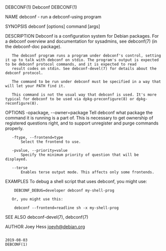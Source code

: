DEBCONF(1)                                                                                         Debconf                                                                                         DEBCONF(1)

NAME
       debconf - run a debconf-using program

SYNOPSIS
        debconf [options] command [args]

DESCRIPTION
       Debconf is a configuration system for Debian packages. For a debconf overview and documentation for sysadmins, see debconf(7) (in the debconf-doc package).

       The debconf program runs a program under debconf's control, setting it up to talk with debconf on stdio. The program's output is expected to be debconf protocol commands, and it is expected to read
       result codes on stdin. See debconf-devel(7) for details about the debconf protocol.

       The command to be run under debconf must be specified in a way that will let your PATH find it.

       This command is not the usual way that debconf is used. It's more typical for debconf to be used via dpkg-preconfigure(8) or dpkg-reconfigure(8).

OPTIONS
       -opackage, --owner=package
           Tell debconf what package the command it is running is a part of. This is necessary to get ownership of registered questions right, and to support unregister and purge commands properly.

       -ftype, --frontend=type
           Select the frontend to use.

       -pvalue, --priority=value
           Specify the minimum priority of question that will be displayed.

       --terse
           Enables terse output mode. This affects only some frontends.

EXAMPLES
       To debug a shell script that uses debconf, you might use:

        DEBCONF_DEBUG=developer debconf my-shell-prog

       Or, you might use this:

        debconf --frontend=readline sh -x my-shell-prog

SEE ALSO
       debconf-devel(7), debconf(7)

AUTHOR
       Joey Hess <joeyh@debian.org>

                                                                                                  2019-08-03                                                                                       DEBCONF(1)
